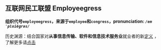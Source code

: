 ## 互联网民工联盟 Employeegress

**组织代号`employeegress`，来源于`employee`和`congress`，pronunciation: <em>`/emˈploiēɡrəs/`</em>**


历史渊源：结合国家对**从事信息传输、软件和信息技术服务业**就业者的新[定义](http://www.mohrss.gov.cn/SYrlzyhshbzb/jiuye/gzdt/202108/t20210816_420736.html)
，了解更多请[点击](http://tjj.beijing.gov.cn/zxfbu/202107/t20210702_2427422.html)
